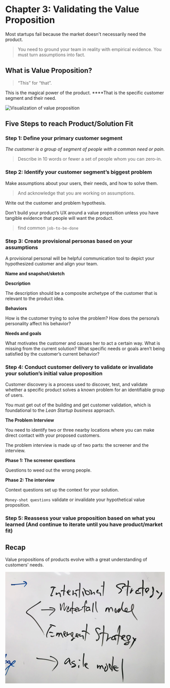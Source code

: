 # Chapter 3: Validating the Value Proposition

Most startups fail because the market doesn't necessarily need the product.

> You need to ground your team in reality with empirical evidence. You must turn assumptions into fact.

## **What is Value Proposition?**

> “This” for “that”.

This is the magical power of the product.  ****That is the specific customer segment and their need.

![Visualization of value proposition](.gitbook/assets/image%20%2815%29.png)

## **Five Steps to reach Product/Solution Fit**

### **Step 1: Define your primary customer segment**

_The customer is a group of segment of people with a common need or pain._

> Describe in 10 words or fewer a set of people whom you can zero-in.

### **Step 2: Identify your customer segment’s biggest problem**

Make assumptions about your users, their needs, and how to solve them.

> And acknowledge that you are working on assumptions.

Write out the customer and problem hypothesis.

Don’t build your product’s UX around a value proposition unless you have tangible evidence that people will want the product.

> find common `job-to-be-done`

### **Step 3: Create provisional personas based on your assumptions**

A provisional personal will be helpful communication tool to depict your hypothesized customer and align your team.

**Name and snapshot/sketch**

**Description**

The description should be a composite archetype of the customer that is relevant to the product idea.

**Behaviors**

How is the customer trying to solve the problem? How does the persona’s personality affect his behavior?

**Needs and goals**

What motivates the customer and causes her to act a certain way. What is missing from the current solution? What specific needs or goals aren’t being satisfied by the customer’s current behavior?

### **Step 4: Conduct customer delivery to validate or invalidate your solution’s initial value proposition**

Customer discovery is a process used to discover, test, and validate whether a specific product solves a known problem for an identifiable group of users.

You must get out of the building and get customer validation, which is foundational to the _Lean Startup business_ approach.

**The Problem Interview**

You need to identify two or three nearby locations where you can make direct contact with your proposed customers.

The problem interview is made up of two parts: the screener and the interview.

**Phase 1: The screener questions**

Questions to weed out the wrong people.

**Phase 2: The interview**

Context questions set up the context for your solution.

`Money-shot questions` validate or invalidate your hypothetical value proposition.  


### **Step 5: Reassess your value proposition based on what you learned \(And continue to iterate until you have product/market fit\)**

## **Recap**

Value propositions of products evolve with a great understanding of customers’ needs.

![customer-value-assumption-validation](.gitbook/assets/image%20%281%29.png)

